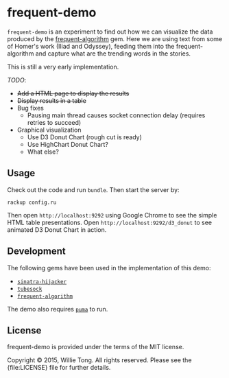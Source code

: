 # frequent-demo

`frequent-demo` is an experiment to find out how we can visualize the data produced by the [frequent-algorithm](https://github.com/buruzaemon/frequent-algorithm) gem. Here we are using text from some of Homer's work (Iliad and Odyssey), feeding them into the frequent-algorithm and capture what are the trending words in the stories.

This is still a very early implementation. 

_TODO_:
* ~~Add a HTML page to display the results~~
* ~~Display results in a table~~
* Bug fixes
    * Pausing main thread causes socket connection delay (requires retries to succeed)
* Graphical visualization
    * Use D3 Donut Chart (rough cut is ready)
    * Use HighChart Donut Chart?
    * What else?

## Usage

Check out the code and run `bundle`.
Then start the server by:
    
    rackup config.ru
    

Then open `http://localhost:9292` using Google Chrome to see the simple HTML table presentations.
Open `http://localhost:9292/d3_donut` to see animated D3 Donut Chart in action.

## Development

The following gems have been used in the implementation of this demo:

* [`sinatra-hijacker`](https://github.com/minoritea/sinatra-hijacker)
* [`tubesock`](https://github.com/ngauthier/tubesock)
* [`frequent-algorithm`](https://github.com/buruzaemon/frequent-algorithm)

The demo also requires [`puma`](https://github.com/puma/puma) to run.

## License

frequent-demo is provided under the terms of the MIT license.

Copyright &copy; 2015, Willie Tong. All rights reserved. Please see the {file:LICENSE} file for further details.
